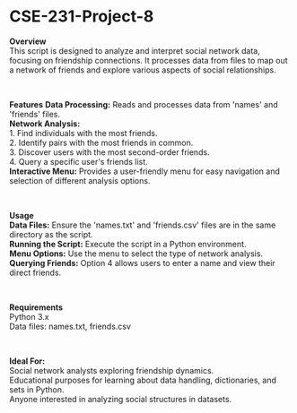 # CSE-231-Project-8

**Overview**
<br>
This script is designed to analyze and interpret social network data, focusing on friendship connections. It processes data from files to map out a network of friends and explore various aspects of social relationships.

<br>

**Features**
**Data Processing:** Reads and processes data from 'names' and 'friends' files.
<br>
**Network Analysis:**
<br>
    1. Find individuals with the most friends. 
    <br>
    2. Identify pairs with the most friends in common.
    <br>
    3. Discover users with the most second-order friends.
    <br>
    4. Query a specific user's friends list. 
    <br>
**Interactive Menu:** Provides a user-friendly menu for easy navigation and selection of different analysis options.

<br>

**Usage**
<br>
**Data Files:** Ensure the 'names.txt' and 'friends.csv' files are in the same directory as the script.
<br>
**Running the Script:** Execute the script in a Python environment.
<br>
**Menu Options:** Use the menu to select the type of network analysis.
<br>
**Querying Friends:** Option 4 allows users to enter a name and view their direct friends.

<br> 

**Requirements**
<br>
Python 3.x
<br>
Data files: names.txt, friends.csv

<br>
    
**Ideal For:**
<br>
Social network analysts exploring friendship dynamics.
<br>
Educational purposes for learning about data handling, dictionaries, and sets in Python.
<br>
Anyone interested in analyzing social structures in datasets.
